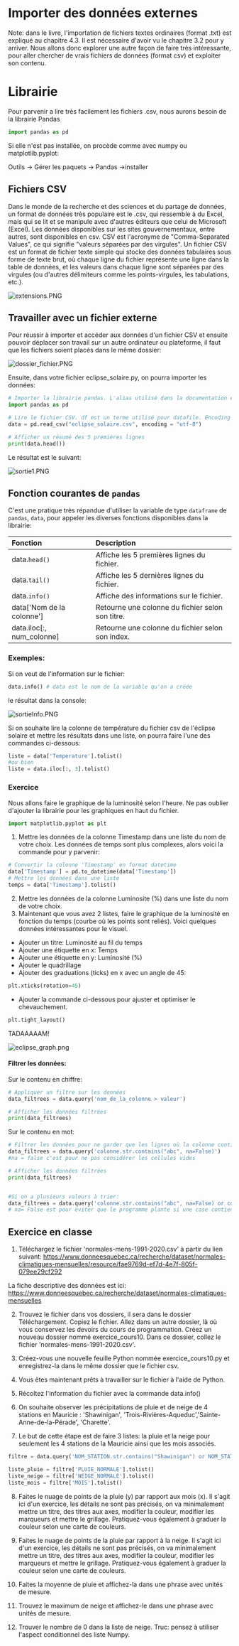 # Importer des données externes 

Note: dans le livre, l'importation de fichiers textes ordinaires (format .txt) est expliqué au chapitre 4.3. Il est nécessaire d'avoir vu le chapitre 3.2 pour y arriver. Nous allons donc explorer une autre façon de faire très intéressante, pour aller chercher de vrais fichiers de données (format csv) et exploiter son contenu.

# Librairie

Pour parvenir a lire très facilement les fichiers .csv, nous aurons besoin de la librairie Pandas
```py
import pandas as pd
```
Si elle n'est pas installée, on procède comme avec numpy ou matplotlib.pyplot:

Outils -> Gérer les paquets -> Pandas ->installer

## Fichiers CSV

Dans le monde de la recherche et des sciences et du partage de données, un format de données très populaire est le .csv, qui ressemble à du Excel, mais qui se lit et se manipule avec d'autres éditeurs que celui de Microsoft (Excel). Les données disponibles sur les sites gouvernementaux, entre autres, sont disponibles en csv.
CSV est l'acronyme de "Comma-Separated Values", ce qui signifie "valeurs séparées par des virgules". Un fichier CSV est un format de fichier texte simple qui stocke des données tabulaires sous forme de texte brut, où chaque ligne du fichier représente une ligne dans la table de données, et les valeurs dans chaque ligne sont séparées par des virgules (ou d'autres délimiteurs comme les points-virgules, les tabulations, etc.).

![extensions.PNG](img/extensions.PNG)

## Travailler avec un fichier externe

Pour réussir à importer et accéder aux données d'un fichier CSV et ensuite pouvoir déplacer son travail sur un autre ordinateur ou plateforme, il faut que les fichiers soient placés dans le même dossier:


![dossier_fichier.PNG](img/dossier_fichier.PNG)

Ensuite, dans votre fichier eclipse_solaire.py, on pourra importer les données:

```py
# Importer la librairie pandas. L'alias utilisé dans la documentation est l'alias pd. 
import pandas as pd

# Lire le fichier CSV. df est un terme utilisé pour datafile. Encoding = "utf-8" est pour s'assurer que les caractères francophones soient pris en charge
data = pd.read_csv("eclipse_solaire.csv", encoding = "utf-8")

# Afficher un résumé des 5 premières lignes
print(data.head())
```

Le résultat est le suivant:

![sortie1.PNG](img/sortie1.PNG)

## Fonction courantes de `pandas`

C'est une pratique très répandue d'utiliser la variable de type `dataframe` de `pandas`, `data`, pour appeler les diverses fonctions disponibles dans la librairie:


| Fonction                   | Description                                      |
|:---------------------------|:-------------------------------------------------|
| data.`head()`                  | Affiche les 5 premières lignes du fichier.      |
| data.`tail()`                  | Affiche les 5 dernières lignes du fichier.      |
| data.`info()`                  | Affiche des informations sur le fichier.        |
| data['Nom de la colonne']    | Retourne une colonne du fichier selon son titre.                 |
| data.iloc[:, num_colonne]    | Retourne une colonne du fichier selon son index.                 |

### Exemples:

Si on veut de l'information sur le fichier:

```py
data.info() # data est le nom de la variable qu'on a créée
```
le résultat dans la console:

![sortieInfo.PNG](img/sortieInfo.PNG)

Si on souhaite lire la colonne de température du fichier csv de l'éclipse solaire et mettre les résultats dans une liste, on pourra faire l'une des commandes ci-dessous:

```py
liste = data['Temperature'].tolist()
#ou bien
liste = data.iloc[:, 3].tolist()   
``` 

### Exercice

Nous allons faire le graphique de la luminosité selon l'heure. Ne pas oublier d'ajouter la librairie pour les graphiques en haut du fichier.

```py
import matplotlib.pyplot as plt
```

1. Mettre les données de la colonne Timestamp dans une liste du nom de votre choix. Les données de temps sont plus complexes, alors voici la commande pour y parvenir:

```py
# Convertir la colonne 'Timestamp' en format datetime
data['Timestamp'] = pd.to_datetime(data['Timestamp']) 
# Mettre les données dans une liste
temps = data['Timestamp'].tolist()
```

2. Mettre les données de la colonne Luminosite (%) dans une liste du nom de votre choix.
3. Maintenant que vous avez 2 listes, faire le graphique de la luminosité en fonction du temps (courbe où les points sont reliés). Voici quelques données intéressantes pour le visuel.

- Ajouter un titre: Luminosité au fil du temps
- Ajouter une étiquette en x: Temps
- Ajouter une étiquette en y: Luminosité (%)
- Ajouter le quadrillage
- Ajouter des graduations (ticks) en x avec un angle de 45:
```py
plt.xticks(rotation=45)
```
- Ajouter la commande ci-dessous pour ajuster et optimiser le chevauchement.

```py
plt.tight_layout()
```
TADAAAAAM!

![eclipse_graph.png](img/eclipse_graph.png)


#### Filtrer les données:

Sur le contenu en chiffre:

```py
# Appliquer un filtre sur les données
data_filtrees = data.query('nom_de_la_colonne > valeur')

# Afficher les données filtrées
print(data_filtrees)
```

Sur le contenu en mot:

```py
# Filtrer les données pour ne garder que les lignes où la colonne contient 'abc'
data_filtrees = data.query('colonne.str.contains("abc", na=False)')  
#na = false c'est pour ne pas considérer les cellules vides

# Afficher les données filtrées
print(data_filtrees)


#Si on a plusieurs valeurs à trier:
data_filtrees = data.query('colonne.str.contains("abc", na=False) or colonne.str.contains("xyz",na=False)')
# na= False est pour éviter que le programme plante si une case contient une donnée qui n'est pas du type voulu.
```

## Exercice en classe

1. Téléchargez le fichier 'normales-mens-1991-2020.csv' à partir du lien suivant: https://www.donneesquebec.ca/recherche/dataset/normales-climatiques-mensuelles/resource/fae9769d-ef7d-4e7f-805f-079ee29cf292

La fiche descriptive des données est ici: https://www.donneesquebec.ca/recherche/dataset/normales-climatiques-mensuelles

2. Trouvez le fichier dans vos dossiers, il sera dans le dossier Téléchargement. Copiez le fichier. Allez dans un autre dossier, là où vous conservez les devoirs du cours de programmation. Créez un nouveau dossier nommé exercice_cours10. Dans ce dossier, collez le fichier 'normales-mens-1991-2020.csv'.

3. Créez-vous une nouvelle feuille Python nommée exercice_cours10.py et enregistrez-la dans le même dossier que le fichier csv.

4. Vous êtes maintenant prêts à travailler sur le fichier à l'aide de Python.

5. Récoltez l'information du fichier avec la commande data.info()

6. On souhaite observer les précipitations de pluie et de neige de 4 stations en Mauricie : 'Shawinigan', 'Trois-Rivières-Aqueduc','Sainte-Anne-de-la-Pérade', 'Charette'. 

7. Le but de cette étape est de faire 3 listes: la pluie et la neige pour seulement les 4 stations de la Mauricie ainsi que les mois associés.


```py
filtre = data.query('NOM_STATION.str.contains("Shawinigan") or NOM_STATION.str.contains("Trois-Rivières-Aqueduc", na=False) or NOM_STATION.str.contains("Sainte-Anne-de-la-Pérade", na=False) or NOM_STATION.str.contains("Charette", na=False)')

liste_pluie = filtre['PLUIE_NORMALE'].tolist()
liste_neige = filtre['NEIGE_NORMALE'].tolist()
liste_mois = filtre['MOIS'].tolist()
```

8. Faites le nuage de points de la pluie (y) par rapport aux mois (x). Il s'agit ici d'un exercice, les détails ne sont pas précisés, on va minimalement mettre un titre, des titres aux axes, modifier la couleur, modifier les marqueurs et mettre le grillage. Pratiquez-vous également à graduer la couleur selon une carte de couleurs.

9. Faites le nuage de points de la pluie par rapport à la neige. Il s'agit ici d'un exercice, les détails ne sont pas précisés, on va minimalement mettre un titre, des titres aux axes, modifier la couleur, modifier les marqueurs et mettre le grillage. Pratiquez-vous également à graduer la couleur selon une carte de couleurs.

10. Faites la moyenne de pluie et affichez-la dans une phrase avec unités de mesure.

11. Trouvez le maximum de neige et affichez-le dans une phrase avec unités de mesure.

12. Trouver le nombre de 0 dans la liste de neige. Truc: pensez à utiliser l'aspect conditionnel des liste Numpy.



